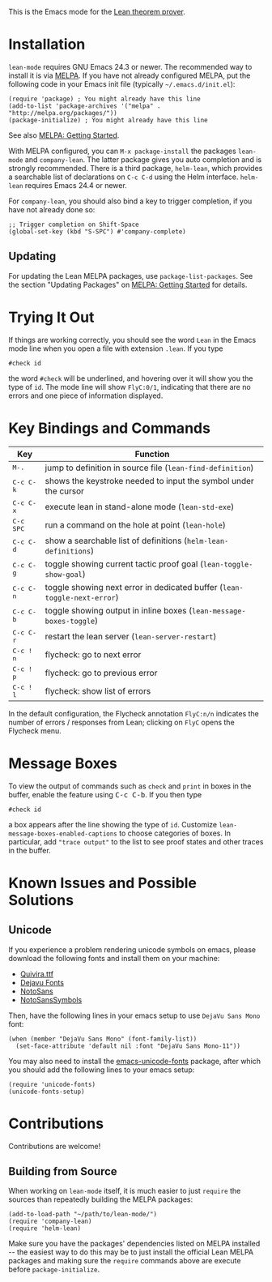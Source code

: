This is the Emacs mode for the [Lean theorem prover][lean].

[lean]: https://github.com/leanprover/lean

Installation
============

`lean-mode` requires GNU Emacs 24.3 or newer. The recommended way to install it is via [MELPA](https://melpa.org). If you have not already configured MELPA, put the following code in your Emacs init file (typically `~/.emacs.d/init.el`):
```elisp
(require 'package) ; You might already have this line
(add-to-list 'package-archives '("melpa" . "http://melpa.org/packages/"))
(package-initialize) ; You might already have this line
```
See also [MELPA: Getting Started](https://melpa.org/#/getting-started).

With MELPA configured, you can `M-x package-install` the packages `lean-mode` and `company-lean`. The latter package gives you auto completion and is strongly recommended. There is a third package, `helm-lean`, which provides a searchable list of declarations on `C-c C-d` using the Helm interface. `helm-lean` requires Emacs 24.4 or newer.

For `company-lean`, you should also bind a key to trigger completion, if you have not already done so:

```elisp
;; Trigger completion on Shift-Space
(global-set-key (kbd "S-SPC") #'company-complete)
```

Updating
--------

For updating the Lean MELPA packages, use `package-list-packages`. See the section "Updating Packages" on [MELPA: Getting Started](https://melpa.org/#/getting-started) for details.

Trying It Out
=============

If things are working correctly, you should see the word ``Lean`` in the
Emacs mode line when you open a file with extension `.lean`. If you type
```lean
#check id
```
the word ``#check`` will be underlined, and hovering over it will show
you the type of ``id``. The mode line will show ``FlyC:0/1``, indicating
that there are no errors and one piece of information displayed.

Key Bindings and Commands
=========================

| Key                | Function                                                                        |
|--------------------|---------------------------------------------------------------------------------|
| <kbd>M-.</kbd>     | jump to definition in source file (`lean-find-definition`)                      |
| <kbd>C-c C-k</kbd> | shows the keystroke needed to input the symbol under the cursor                 |
| <kbd>C-c C-x</kbd> | execute lean in stand-alone mode (`lean-std-exe`)                               |
| <kbd>C-c SPC</kbd> | run a command on the hole at point (`lean-hole`)                                |
| <kbd>C-c C-d</kbd> | show a searchable list of definitions (`helm-lean-definitions`)                 |
| <kbd>C-c C-g</kbd> | toggle showing current tactic proof goal (`lean-toggle-show-goal`)              |
| <kbd>C-c C-n</kbd> | toggle showing next error in dedicated buffer (`lean-toggle-next-error`)        |
| <kbd>C-c C-b</kbd> | toggle showing output in inline boxes (`lean-message-boxes-toggle`)             |
| <kbd>C-c C-r</kbd> | restart the lean server (`lean-server-restart`)                                 |
| <kbd>C-c ! n</kbd> | flycheck: go to next error                                                      |
| <kbd>C-c ! p</kbd> | flycheck: go to previous error                                                  |
| <kbd>C-c ! l</kbd> | flycheck: show list of errors                                                   |

In the default configuration, the Flycheck annotation `FlyC:n/n` indicates the
number of errors / responses from Lean; clicking on `FlyC` opens the Flycheck menu.


Message Boxes
================
To view the output of commands such as `check` and `print` in boxes in the buffer, enable the feature using <kbd>C-c C-b</kbd>.
If you then type
```lean
#check id
```
a box appears after the line showing the type of `id`. Customize `lean-message-boxes-enabled-captions` to choose categories of boxes.
In particular, add `"trace output"` to the list to see proof states and other traces in the buffer.

Known Issues and Possible Solutions
===================================

Unicode
-------

If you experience a problem rendering unicode symbols on emacs,
please download the following fonts and install them on your machine:

 - [Quivira.ttf](http://www.quivira-font.com/files/Quivira.ttf)
 - [Dejavu Fonts](http://sourceforge.net/projects/dejavu/files/dejavu/2.35/dejavu-fonts-ttf-2.35.tar.bz2)
 - [NotoSans](https://github.com/googlei18n/noto-fonts/blob/master/hinted/NotoSans-Regular.ttc?raw=true)
 - [NotoSansSymbols](https://github.com/googlei18n/noto-fonts/blob/master/unhinted/NotoSansSymbols-Regular.ttf?raw=true)

Then, have the following lines in your emacs setup to use `DejaVu Sans Mono` font:

```elisp
(when (member "DejaVu Sans Mono" (font-family-list))
  (set-face-attribute 'default nil :font "DejaVu Sans Mono-11"))
```

You may also need to install the [emacs-unicode-fonts](https://github.com/rolandwalker/unicode-fonts) package, after which you should add the following lines to your emacs setup:

```elisp
(require 'unicode-fonts)
(unicode-fonts-setup)
```

Contributions
=============

Contributions are welcome!

Building from Source
--------------------

When working on `lean-mode` itself, it is much easier to just `require` the sources than repeatedly building the MELPA packages:

```elisp
(add-to-load-path "~/path/to/lean-mode/")
(require 'company-lean)
(require 'helm-lean)
```

Make sure you have the packages' dependencies listed on MELPA installed -- the easiest way to do this may be to just install the official Lean MELPA packages and making sure the `require` commands above are execute before `package-initialize`.
